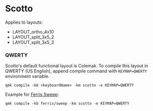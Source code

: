 # Scotto

Applies to layouts:
- LAYOUT_ortho_4x10
- LAYOUT_split_3x5_2
- LAYOUT_split_3x5_3

### QWERTY

Scotto's default functional layout is Colemak. To compile this layout in QWERTY (US English), append compile command with `KEYMAP=QWERTY` environment variable.
```
qmk compile -kb <keyboardName> -km scotto -e KEYMAP=QWERTY
```
Example for [Ferris Sweep](/keyboards/ferris/sweep/):
```
qmk compile -kb ferris/sweep -km scotto -e KEYMAP=QWERTY
```
